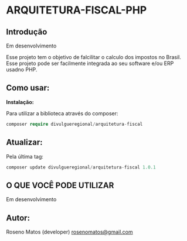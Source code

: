 # ARQUITETURA-FISCAL-PHP

## Introdução

Em desenvolvimento<br>

Esse projeto tem o objetivo de falcilitar o calculo dos impostos no Brasil. Esse projeto pode ser facilmente integrada ao seu software e/ou ERP usadno PHP.

## Como usar:

<b>Instalação: </b>

Para utilizar a biblioteca através do composer:

```php
composer require divulgueregional/arquitetura-fiscal
```

## Atualizar:

Pela última tag: </b>

```php
composer update divulgueregional/arquitetura-fiscal 1.0.1
```

<!-- ## Documentação:

Acesse a pasta docs e leia o README.md - Em desenvolvimento -->

## O QUE VOCÊ PODE UTILIZAR

Em desenvolvimento

<!-- <b>SEGURANÇA</b><br>
- Gerar o token

<b>BOLETO</b><br> -->

<!-- - registrar um boleto
- consulta dados de um boleto -->

## Autor:

Roseno Matos (developer) rosenomatos@gmail.com<br>

<!-- ## Licença:
A API-SICOOB é licenciado sob a Licença MIT (MIT). Você pode usar, copiar, modificar, integrar, publicar, distribuir e/ou vender cópias dos produtos finais, mas deve sempre declarar que Roseno Matos (rosenomatos@gmail.com) é o autor original destes códigos e atribuir um link para https://github.com/divulgueregional/api-sicoob -->

<!-- ## Comunidade:
## Facilitou sua vida?
Se o projeto o ajudou em uma tarefa excencial a sua aplicação de uma forma simples e se gostaria de contribuir com uma pequena doação ao autor, faça pelo PIX abaixo<br><hr>

Chave Pix E-MAIL: roseno@divulgueregional.com.br -->
